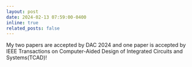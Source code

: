 ```yaml
---
layout: post
date: 2024-02-13 07:59:00-0400
inline: true
related_posts: false
---
```


My two papers are accepted by DAC 2024 and one paper is accepted by IEEE Transactions on Computer-Aided Design of Integrated Circuits and Systems(TCAD)!
